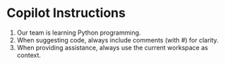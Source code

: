 # Copilot Instructions

1. Our team is learning Python programming.
2. When suggesting code, always include comments (with #) for clarity.
3. When providing assistance, always use the current workspace as context.

